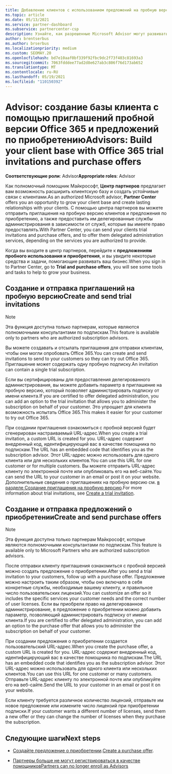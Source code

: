 ```yaml
---
title: Добавление клиентов с использованием предложений на пробную версию Office 365
ms.topic: article
ms.date: 05/13/2021
ms.service: partner-dashboard
ms.subservice: partnercenter-csp
description: Узнайте, как разрешенные Microsoft Advisor могут развивать свои подписки Office 365. Создавайте и отправляйте приглашения пробной версии Office 365 и предложения по приобретению на клиентах.
author: brentserbus
ms.author: brserbus
ms.localizationpriority: medium
ms.custom: SEOMAY.20
ms.openlocfilehash: bd7e10aaf0bf339f92fbc9dc2f73f403c81693a3
ms.sourcegitcommit: 7063fdddee77ad2d8e627ab3c806f76d173ab652
ms.translationtype: MT
ms.contentlocale: ru-RU
ms.lasthandoff: 05/19/2021
ms.locfileid: "110150392"
---
```

# <a name="advisors-build-your-client-base-with-office-365-trial-invitations-and-purchase-offers"></a><span data-ttu-id="7d543-104">Advisor: создание базы клиента с помощью приглашений пробной версии Office 365 и предложений по приобретению</span><span class="sxs-lookup"><span data-stu-id="7d543-104">Advisors: Build your client base with Office 365 trial invitations and purchase offers</span></span>


<span data-ttu-id="7d543-105">**Соответствующие роли**: Advisor</span><span class="sxs-lookup"><span data-stu-id="7d543-105">**Appropriate roles**: Advisor</span></span>


<span data-ttu-id="7d543-106">Как полномочный помощник Майкрософт, **Центр партнеров** предлагает вам возможность расширить клиентскую базу и создать устойчивые связи с клиентами.</span><span class="sxs-lookup"><span data-stu-id="7d543-106">As an authorized Microsoft advisor, **Partner Center** offers you an opportunity to grow your client base and create lasting relationships with your clients.</span></span> <span data-ttu-id="7d543-107">С помощью центра партнеров вы можете отправить приглашения на пробную версию клиентов и предложения по приобретению, а также предоставить им делегированные службы администрирования в зависимости от служб, которые вы имеете право предоставлять.</span><span class="sxs-lookup"><span data-stu-id="7d543-107">With Partner Center, you can send your clients trial invitations and purchase offers, and to offer them delegated administration services, depending on the services you are authorized to provide.</span></span>

<span data-ttu-id="7d543-108">Когда вы входите в центр партнеров, перейдите к **предложениям пробного использования и приобретения**, и вы увидите некоторые средства и задачи, помогающие развивать ваш бизнес.</span><span class="sxs-lookup"><span data-stu-id="7d543-108">When you sign in to Partner Center, go to **Trial and purchase offers**, you will see some tools and tasks to help to grow your business.</span></span>

## <a name="create-and-send-trial-invitations"></a><span data-ttu-id="7d543-109">Создание и отправка приглашений на пробную версию</span><span class="sxs-lookup"><span data-stu-id="7d543-109">Create and send trial invitations</span></span>

> [!NOTE]
> <span data-ttu-id="7d543-110">Эта функция доступна только партнерам, которые являются полномочными консультантами по подпискам.</span><span class="sxs-lookup"><span data-stu-id="7d543-110">This feature is available only to partners who are authorized subscription advisors.</span></span>

<span data-ttu-id="7d543-111">Вы можете создавать и отсылать приглашения для отправки клиентам, чтобы они могли опробовать Office 365.</span><span class="sxs-lookup"><span data-stu-id="7d543-111">You can create and send invitations to send to your customers so they can try out Office 365.</span></span> <span data-ttu-id="7d543-112">Приглашение может содержать одну пробную подписку.</span><span class="sxs-lookup"><span data-stu-id="7d543-112">An invitation can contain a single trial subscription.</span></span>

<span data-ttu-id="7d543-113">Если вы сертифицированы для предоставления делегированного администрирования, вы можете добавить параметр в приглашение на пробную версию, который позволяет администрировать подписку от имени клиента.</span><span class="sxs-lookup"><span data-stu-id="7d543-113">If you are certified to offer delegated administration, you can add an option to the trial invitation that allows you to administer the subscription on behalf of your customer.</span></span> <span data-ttu-id="7d543-114">Это упрощает для клиента возможность испытать Office 365.</span><span class="sxs-lookup"><span data-stu-id="7d543-114">This makes it easier for your customer to try out Office 365.</span></span>

<span data-ttu-id="7d543-115">При создании приглашения ознакомиться с пробной версией будет сгенерирован настраиваемый URL-адрес.</span><span class="sxs-lookup"><span data-stu-id="7d543-115">When you create a trial invitation, a custom URL is created for you.</span></span> <span data-ttu-id="7d543-116">URL-адрес содержит внедренный код, идентифицирующий вас в качестве помощника по подпискам.</span><span class="sxs-lookup"><span data-stu-id="7d543-116">The URL has an embedded code that identifies you as the subscription advisor.</span></span> <span data-ttu-id="7d543-117">Этот URL-адрес можно использовать для одного клиента или для нескольких клиентов.</span><span class="sxs-lookup"><span data-stu-id="7d543-117">You can use this URL for one customer or for multiple customers.</span></span> <span data-ttu-id="7d543-118">Вы можете отправить URL-адрес клиенту по электронной почте или опубликовать его на веб-сайте.</span><span class="sxs-lookup"><span data-stu-id="7d543-118">You can send the URL to your customer in an email or post it on your website.</span></span>
<span data-ttu-id="7d543-119">Дополнительные сведения о приглашениях на пробную версию см. [в разделе Создание приглашения на пробную версию](advisors-create-a-trial-invitation.md).</span><span class="sxs-lookup"><span data-stu-id="7d543-119">For more information about trial invitations, see [Create a trial invitation](advisors-create-a-trial-invitation.md).</span></span>

## <a name="create-and-send-purchase-offers"></a><span data-ttu-id="7d543-120">Создание и отправка предложений о приобретении</span><span class="sxs-lookup"><span data-stu-id="7d543-120">Create and send purchase offers</span></span>

> [!NOTE]
> <span data-ttu-id="7d543-121">Эта функция доступна только партнерам Майкрософт, которые являются полномочными консультантами по подпискам.</span><span class="sxs-lookup"><span data-stu-id="7d543-121">This feature is available only to Microsoft Partners who are authorized subscription advisors.</span></span>

<span data-ttu-id="7d543-122">После отправки клиенту приглашения ознакомиться с пробной версией можно создать предложение о приобретении.</span><span class="sxs-lookup"><span data-stu-id="7d543-122">After you send a trial invitation to your customers, follow up with a purchase offer.</span></span> <span data-ttu-id="7d543-123">Предложение можно настроить таким образом, чтобы оно включало в себя конкретные службы, необходимые вашему клиенту, и правильное число пользовательских лицензий.</span><span class="sxs-lookup"><span data-stu-id="7d543-123">You can customize an offer so it includes the specific services your customer needs and the correct number of user licenses.</span></span> <span data-ttu-id="7d543-124">Если вы приобрели право на делегированное администрирование, в предложение о приобретении можно добавить параметр, позволяющий администрировать подписку от имени клиента.</span><span class="sxs-lookup"><span data-stu-id="7d543-124">If you are certified to offer delegated administration, you can add an option to the purchase offer that allows you to administer the subscription on behalf of your customer.</span></span>

<span data-ttu-id="7d543-125">При создании предложения о приобретении создается пользовательский URL-адрес.</span><span class="sxs-lookup"><span data-stu-id="7d543-125">When you create the purchase offer, a custom URL is created for you.</span></span> <span data-ttu-id="7d543-126">URL-адрес содержит внедренный код, идентифицирующий вас в качестве помощника по подпискам.</span><span class="sxs-lookup"><span data-stu-id="7d543-126">The URL has an embedded code that identifies you as the subscription advisor.</span></span> <span data-ttu-id="7d543-127">Этот URL-адрес можно использовать для одного клиента или нескольких клиентов.</span><span class="sxs-lookup"><span data-stu-id="7d543-127">You can use this URL for one customer or many customers.</span></span> <span data-ttu-id="7d543-128">Отправьте URL-адрес клиенту по электронной почте или опубликуйте его на веб-сайте.</span><span class="sxs-lookup"><span data-stu-id="7d543-128">Send the URL to your customer in an email or post it on your website.</span></span>

<span data-ttu-id="7d543-129">Если клиенту требуется различное количество лицензий, отправьте им новое предложение или измените число лицензий при приобретении подписки.</span><span class="sxs-lookup"><span data-stu-id="7d543-129">If your customer wants a different number of licenses, send them a new offer or they can change the number of licenses when they purchase the subscription.</span></span>

## <a name="next-steps"></a><span data-ttu-id="7d543-130">Следующие шаги</span><span class="sxs-lookup"><span data-stu-id="7d543-130">Next steps</span></span>

- <span data-ttu-id="7d543-131">[Создайте предложение о приобретении](advisor-create-a-purchase-offer.md).</span><span class="sxs-lookup"><span data-stu-id="7d543-131">[Create a purchase offer](advisor-create-a-purchase-offer.md).</span></span>

- [<span data-ttu-id="7d543-132">Партнеры больше не могут регистрироваться в качестве помощников</span><span class="sxs-lookup"><span data-stu-id="7d543-132">Partners can no longer enroll as Advisors</span></span>](advisors-no-csp.md)
